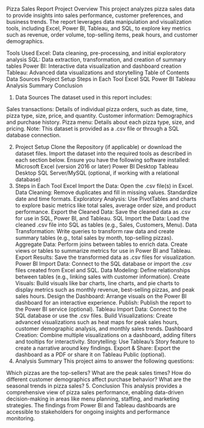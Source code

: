 Pizza Sales Report
Project Overview
This project analyzes pizza sales data to provide insights into sales performance, customer preferences, and business trends. The report leverages data manipulation and visualization tools, including Excel, Power BI, Tableau, and SQL, to explore key metrics such as revenue, order volume, top-selling items, peak hours, and customer demographics.

Tools Used
Excel: Data cleaning, pre-processing, and initial exploratory analysis
SQL: Data extraction, transformation, and creation of summary tables
Power BI: Interactive data visualization and dashboard creation
Tableau: Advanced data visualizations and storytelling
Table of Contents
Data Sources
Project Setup
Steps in Each Tool
Excel
SQL
Power BI
Tableau
Analysis Summary
Conclusion
1. Data Sources
The dataset used in this report includes:

Sales transactions: Details of individual pizza orders, such as date, time, pizza type, size, price, and quantity.
Customer information: Demographics and purchase history.
Pizza menu: Details about each pizza type, size, and pricing.
Note: This dataset is provided as a .csv file or through a SQL database connection.

2. Project Setup
Clone the Repository (if applicable) or download the dataset files.
Import the dataset into the required tools as described in each section below.
Ensure you have the following software installed:
Microsoft Excel (version 2016 or later)
Power BI Desktop
Tableau Desktop
SQL Server/MySQL (optional, if working with a relational database)
3. Steps in Each Tool
Excel
Import the Data: Open the .csv file(s) in Excel.
Data Cleaning:
Remove duplicates and fill in missing values.
Standardize date and time formats.
Exploratory Analysis:
Use PivotTables and charts to explore basic metrics like total sales, average order size, and product performance.
Export the Cleaned Data: Save the cleaned data as .csv for use in SQL, Power BI, and Tableau.
SQL
Import the Data: Load the cleaned .csv file into SQL as tables (e.g., Sales, Customers, Menu).
Data Transformation:
Write queries to transform raw data and create summary tables (e.g., total sales by month, top-selling pizzas).
Aggregate Data:
Perform joins between tables to enrich data.
Create views or tables to summarize metrics for use in Power BI and Tableau.
Export Results: Save the transformed data as .csv files for visualization.
Power BI
Import Data: Connect to the SQL database or import the .csv files created from Excel and SQL.
Data Modeling:
Define relationships between tables (e.g., linking sales with customer information).
Create Visuals:
Build visuals like bar charts, line charts, and pie charts to display metrics such as monthly revenue, best-selling pizzas, and peak sales hours.
Design the Dashboard:
Arrange visuals on the Power BI dashboard for an interactive experience.
Publish: Publish the report to the Power BI service (optional).
Tableau
Import Data: Connect to the SQL database or use the .csv files.
Build Visualizations:
Create advanced visualizations such as heat maps for peak sales hours, customer demographic analysis, and monthly sales trends.
Dashboard Creation:
Combine multiple visualizations on a dashboard, adding filters and tooltips for interactivity.
Storytelling:
Use Tableau’s Story feature to create a narrative around key findings.
Export & Share: Export the dashboard as a PDF or share it on Tableau Public (optional).
4. Analysis Summary
This project aims to answer the following questions:

Which pizzas are the top-sellers?
What are the peak sales times?
How do different customer demographics affect purchase behavior?
What are the seasonal trends in pizza sales?
5. Conclusion
This analysis provides a comprehensive view of pizza sales performance, enabling data-driven decision-making in areas like menu planning, staffing, and marketing strategies. The findings from Power BI and Tableau dashboards are accessible to stakeholders for ongoing insights and performance monitoring.
